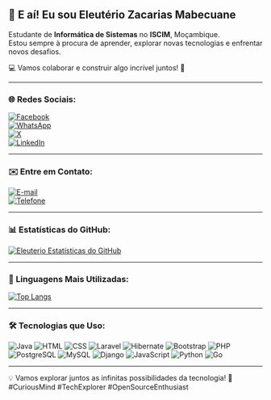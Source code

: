 ## 👋 E aí! Eu sou **Eleutério Zacarias Mabecuane**  
Estudante de **Informática de Sistemas** no **ISCIM**, Moçambique.  
Estou sempre à procura de aprender, explorar novas tecnologias e enfrentar novos desafios.  

💻 Vamos colaborar e construir algo incrível juntos! 🚀  

---

### 🌐 Redes Sociais:
[![Facebook](https://img.shields.io/badge/Facebook-1877F2?style=for-the-badge&logo=facebook&logoColor=white)](https://www.facebook.com/share/2LTLJ2kSt1qFKXbH/?mibextid=qi2Omg)  
[![WhatsApp](https://img.shields.io/badge/WhatsApp-25D366?style=for-the-badge&logo=whatsapp&logoColor=white)](https://wa.me/qr/ICKLYOIN72LPO1)  
[![X](https://img.shields.io/badge/X-000000?style=for-the-badge&logo=x&logoColor=white)](https://x.com/Eleuterio_ZM)  
[![LinkedIn](https://img.shields.io/badge/LinkedIn-0077B5?style=for-the-badge&logo=linkedin&logoColor=white)](https://www.linkedin.com/in/eleuteriozm)


---

### ✉️ Entre em Contato:
[![E-mail](https://img.shields.io/badge/Email-juniormabecuane7%40gmail.com-blue?style=for-the-badge&logo=Gmail)](mailto:juniormabecuane7@gmail.com)  
[![Telefone](https://img.shields.io/badge/Telefone-%2B258844318136-blue?style=for-the-badge&logo=Phone)](tel:+258844318136)  

---

### 📊 Estatísticas do GitHub:  
[![Eleuterio Estatísticas do GitHub](https://github-readme-stats.vercel.app/api?username=EleuterioZM&show_icons=true&theme=dracula)](https://github.com/anuraghazra/github-readme-stats)  

---

### 🌟 Linguagens Mais Utilizadas:  
[![Top Langs](https://github-readme-stats.vercel.app/api/top-langs/?username=EleuterioZM&layout=compact&theme=radical)](https://github.com/EleuterioZM)  

---

### 🛠️ Tecnologias que Uso:  

![Java](https://img.shields.io/badge/Java-007396?style=for-the-badge&logo=java&logoColor=white) 
![HTML](https://img.shields.io/badge/HTML5-E34F26?style=for-the-badge&logo=html5&logoColor=white) 
![CSS](https://img.shields.io/badge/CSS3-1572B6?style=for-the-badge&logo=css3&logoColor=white) 
![Laravel](https://img.shields.io/badge/Laravel-FF2D20?style=for-the-badge&logo=laravel&logoColor=white) 
![Hibernate](https://img.shields.io/badge/Hibernate-59666C?style=for-the-badge&logo=hibernate&logoColor=white) 
![Bootstrap](https://img.shields.io/badge/Bootstrap-7952B3?style=for-the-badge&logo=bootstrap&logoColor=white) 
![PHP](https://img.shields.io/badge/PHP-777BB4?style=for-the-badge&logo=php&logoColor=white) 
![PostgreSQL](https://img.shields.io/badge/PostgreSQL-336791?style=for-the-badge&logo=postgresql&logoColor=white) 
![MySQL](https://img.shields.io/badge/MySQL-4479A1?style=for-the-badge&logo=mysql&logoColor=white) 
![Django](https://img.shields.io/badge/Django-092E20?style=for-the-badge&logo=django&logoColor=white) 
![JavaScript](https://img.shields.io/badge/JavaScript-F7DF1E?style=for-the-badge&logo=javascript&logoColor=black) 
![Python](https://img.shields.io/badge/Python-3776AB?style=for-the-badge&logo=python&logoColor=white)
![Go](https://img.shields.io/badge/Go-005F8D?style=for-the-badge&logo=go&logoColor=white)


---

💡 Vamos explorar juntos as infinitas possibilidades da tecnologia! 🌟  
#CuriousMind #TechExplorer #OpenSourceEnthusiast  
